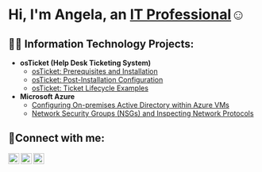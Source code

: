 <h1>Hi, I'm Angela, an <a href="www.linkedin.com/in/angela-bedgood">IT Professional</a>☺</h1>

<h2>👨‍💻 Information Technology Projects:</h2>

- <b>osTicket (Help Desk Ticketing System)</b>
  - [osTicket: Prerequisites and Installation](https://github.com/ezrabean2005/osticket-prereqs)
  - [osTicket: Post-Installation Configuration](https://github.com/ezrabean2005/post-install-config)
  - [osTicket: Ticket Lifecycle Examples](https://github.com/ezrabean2005/ticket-lifecycle)
- <b>Microsoft Azure</b>
  - [Configuring On-premises Active Directory within Azure VMs](https://github.com/ezrabean2005/configure-ad)
  - [Network Security Groups (NSGs) and Inspecting Network Protocols](https://github.com/ezrabean2005/azure-network-protocols)

<h2>🤳Connect with me:</h2>

[<img align="left" alt="Josh | Twitter" width="22px" src="https://cdn.jsdelivr.net/npm/simple-icons@v3/icons/twitter.svg" />][twitter]
[<img align="left" alt="Josh | LinkedIn" width="22px" src="https://cdn.jsdelivr.net/npm/simple-icons@v3/icons/linkedin.svg" />][linkedin]
[<img align="left" alt="Josh | Instagram" width="22px" src="https://cdn.jsdelivr.net/npm/simple-icons@v3/icons/instagram.svg" />][instagram]

[twitter]: https://twitter.com/Angela
[instagram]: https://www.instagram.com/Angela
[linkedin]: www.linkedin.com/in/angela-bedgood
